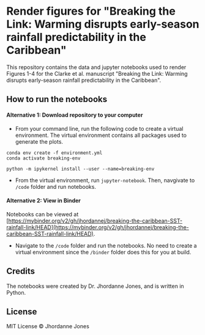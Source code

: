 # Render figures for "Breaking the Link: Warming disrupts early-season rainfall predictability in the Caribbean"
This repository contains the data and jupyter notebooks used to render Figures 1-4 for the Clarke et al. manuscript "Breaking the Link: Warming disrupts early-season rainfall predictability in the Caribbean". 

## How to run the notebooks
#### Alternative 1: Download repository to your computer
- From your command line, run the following code to create a virtual environment. The virtual environment contains all packages used to generate the plots. 
```
conda env create -f environment.yml
conda activate breaking-env

python -m ipykernel install --user --name=breaking-env
```
- From the virtual environment, run `jupyter-notebook`. Then, navgivate to `/code` folder and run notebooks. 

#### Alternative 2: View in Binder
Notebooks can be viewed at [https://mybinder.org/v2/gh/jhordannej/breaking-the-caribbean-SST-rainfall-link/HEAD](https://mybinder.org/v2/gh/jhordannej/breaking-the-caribbean-SST-rainfall-link/HEAD). 
- Navigate to the `/code` folder and run the notebooks. No need to create a virtual environment since the `/binder` folder does this for you at build.
  
## Credits
The notebooks were created by Dr. Jhordanne Jones, and is written in Python. 

## License
MIT License :copyright: Jhordanne Jones
